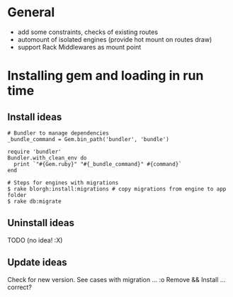 # General
 * add some constraints, checks of existing routes
 * automount of isolated engines (provide hot mount on routes draw)
 * support Rack Middlewares as mount point

# Installing gem and loading in run time

## Install ideas

    # Bundler to manage dependencies
    _bundle_command = Gem.bin_path('bundler', 'bundle')

    require 'bundler'
    Bundler.with_clean_env do
      print `"#{Gem.ruby}" "#{_bundle_command}" #{command}`
    end

    # Steps for engines with migrations
    $ rake blorgh:install:migrations # copy migrations from engine to app folder
    $ rake db:migrate

## Uninstall ideas

TODO (no idea! :X)

## Update ideas

Check for new version.
See cases with migration ... :o
Remove && Install ... correct?
